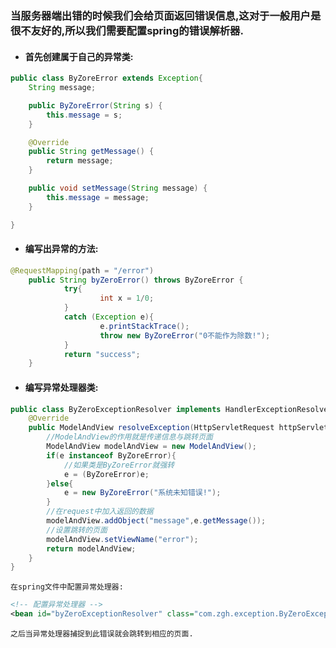 ### 当服务器端出错的时候我们会给页面返回错误信息,这对于一般用户是很不友好的,所以我们需要配置spring的错误解析器.
	
- #### 首先创建属于自己的异常类:
```java
public class ByZoreError extends Exception{
	String message;

	public ByZoreError(String s) {
		this.message = s;
	}

	@Override
	public String getMessage() {
		return message;
	}

	public void setMessage(String message) {
		this.message = message;
	}

}
```
	
- ####	编写出异常的方法:
```java
@RequestMapping(path = "/error")
	public String byZeroError() throws ByZoreError {
			try{
					int x = 1/0;
			}
			catch (Exception e){
					e.printStackTrace();
					throw new ByZoreError("0不能作为除数!");
			}
			return "success";
	}
```
	
- ####	编写异常处理器类:
```java
public class ByZeroExceptionResolver implements HandlerExceptionResolver {
	@Override
	public ModelAndView resolveException(HttpServletRequest httpServletRequest, HttpServletResponse httpServletResponse, Object o, Exception e) {
		//ModelAndView的作用就是传递信息与跳转页面
		ModelAndView modelAndView = new ModelAndView();
		if(e instanceof ByZoreError){
			//如果类是ByZoreError就强转
			e = (ByZoreError)e;
		}else{
			e = new ByZoreError("系统未知错误!");
		}
		//在request中加入返回的数据
		modelAndView.addObject("message",e.getMessage());
		//设置跳转的页面
		modelAndView.setViewName("error");
		return modelAndView;
	}
}
```
	
	在spring文件中配置异常处理器:
```xml
<!-- 配置异常处理器 -->
<bean id="byZeroExceptionResolver" class="com.zgh.exception.ByZeroExceptionResolver"></bean>
```
	
	之后当异常处理器捕捉到此错误就会跳转到相应的页面.